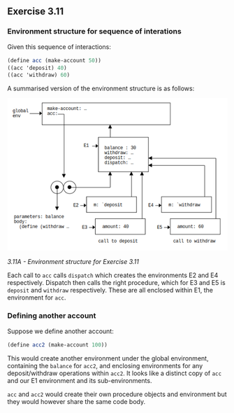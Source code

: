## Exercise 3.11

### Environment structure for sequence of interations

Given this sequence of interactions:

``` Scheme
(define acc (make-account 50))
((acc 'deposit) 40)
((acc 'withdraw) 60)
```

A summarised version of the environment structure is as follows:

![Environment model of `make-withdraw`](img/3-11A.png)

*3.11A - Environment structure for Exercise 3.11*

Each call to `acc` calls `dispatch` which creates the environments E2 and E4 respectively. Dispatch then calls the right procedure, which for E3 and E5 is `deposit` and `withdraw` respectively. These are all enclosed within E1, the environment for `acc`.

### Defining another account

Suppose we define another account:

``` Scheme
(define acc2 (make-account 100))
```

This would create another environment under the global environment, containing the `balance` for `acc2`, and enclosing environments for any deposit/withdraw operations within `acc2`. It looks like a distinct copy of `acc` and our E1 environment and its sub-environments.

`acc` and `acc2` would create their own procedure objects and environment but they would however share the same code body.